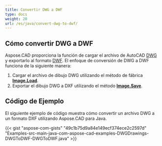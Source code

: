 ```yaml
---
title: Convertir DWG a DWF
type: docs
weight: 20
url: /es/java/convert-dwg-to-dwf/
---
```


## **Cómo convertir DWG a DWF**

Aspose.CAD proporciona la función de cargar el archivo de AutoCAD [DWG](https://docs.fileformat.com/cad/dwg/) y exportarlo al formato [DWF](https://docs.fileformat.com/cad/dwf/). El enfoque de conversión de DWG a DWF funciona de la siguiente manera:

1. Cargar el archivo de dibujo DWG utilizando el método de fábrica [**Image.Load**](https://reference.aspose.com/cad/java/com.aspose.cad.class-use/image).
1. Exportar el dibujo DWG a DXF utilizando el método [**Image.Save**](https://reference.aspose.com/cad/java/com.aspose.cad/Image#save--).

## Código de Ejemplo

El siguiente ejemplo de código muestra cómo convertir un archivo DWG a un formato DXF utilizando Aspose.CAD para Java.

{{< gist "aspose-com-gists" "49c1b75d9a84e149ecf374ece2c2597d" "Examples-src-main-java-com-aspose-cad-examples-DWGDrawings-DWGToDWF-DWGToDWF.java" >}}
